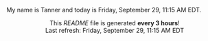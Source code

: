 My name is Tanner and today is Friday, September 29, 11:15 AM EDT.

<p align="center">This <i>README</i> file is generated <b>every 3 hours</b>!</br>Last refresh: Friday, September 29, 11:15 AM EDT<br /></p>
